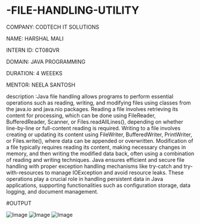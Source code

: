 # -FILE-HANDLING-UTILITY

COMPANY: CODTECH IT SOLUTIONS

NAME: HARSHAL MALI

INTERN ID: CT08QVR

DOMAIN: JAVA PROGRAMMING

DURATION: 4 WEEEKS

MENTOR: NEELA SANTOSH

description :Java file handling allows programs to perform essential operations such as reading, writing, and modifying files using classes from the java.io and java.nio packages. Reading a file involves retrieving its content for processing, which can be done using FileReader, BufferedReader, Scanner, or Files.readAllLines(), depending on whether line-by-line or full-content reading is required. Writing to a file involves creating or updating its content using FileWriter, BufferedWriter, PrintWriter, or Files.write(), where data can be appended or overwritten. Modification of a file typically requires reading its content, making necessary changes in memory, and then writing the modified data back, often using a combination of reading and writing techniques. Java ensures efficient and secure file handling with proper exception handling mechanisms like try-catch and try-with-resources to manage IOException and avoid resource leaks. These operations play a crucial role in handling persistent data in Java applications, supporting functionalities such as configuration storage, data logging, and document management.

#OUTPUT

![Image](https://github.com/user-attachments/assets/0663dff9-6aed-4430-9acd-48a8d6537702)
![Image](https://github.com/user-attachments/assets/ce4bb901-a0c8-4574-b1e8-b2a02e0cbedb)
![Image](https://github.com/user-attachments/assets/107eca29-f42b-4199-afb1-2f688402d04a)
